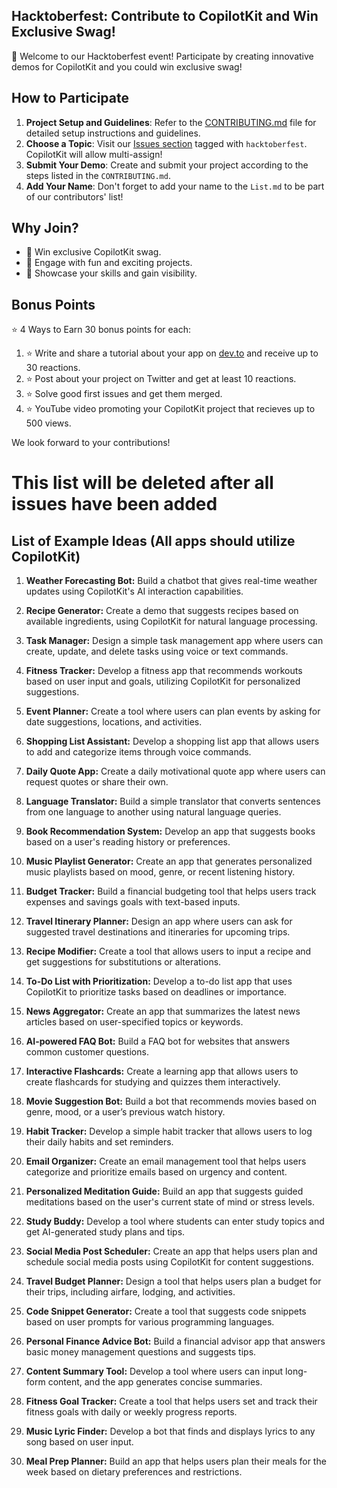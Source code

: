 ## Hacktoberfest: Contribute to CopilotKit and Win Exclusive Swag!

🤩 Welcome to our Hacktoberfest event! Participate by creating innovative demos for CopilotKit and you could win exclusive swag!

## How to Participate

1. **Project Setup and Guidelines**: Refer to the [CONTRIBUTING.md](./CONTRIBUTING.md) file for detailed setup instructions and guidelines.
2. **Choose a Topic**: Visit our [Issues section](https://github.com/CopilotKit/CopilotKit/issues) tagged with `hacktoberfest`. CopilotKit will allow multi-assign!
3. **Submit Your Demo**: Create and submit your project according to the steps listed in the `CONTRIBUTING.md`.
4. **Add Your Name**: Don't forget to add your name to the `List.md` to be part of our contributors' list!

## Why Join?

- 🥳 Win exclusive CopilotKit swag.
- 🎊 Engage with fun and exciting projects.
- 🎉 Showcase your skills and gain visibility.

## Bonus Points

⭐ 4 Ways to Earn 30 bonus points for each:

1. ⭐ Write and share a tutorial about your app on [dev.to](https://dev.) and receive up to 30 reactions.
2. ⭐ Post about your project on Twitter and get at least 10 reactions.
3. ⭐ Solve good first issues and get them merged.
4. ⭐ YouTube video promoting your CopilotKit project that recieves up to 500 views.

We look forward to your contributions!

# This list will be deleted after all issues have been added

## List of Example Ideas (All apps should utilize CopilotKit)

1.  **Weather Forecasting Bot:** Build a chatbot that gives real-time weather updates using CopilotKit's AI interaction capabilities.

2.  **Recipe Generator:** Create a demo that suggests recipes based on available ingredients, using CopilotKit for natural language processing.

3.  **Task Manager:** Design a simple task management app where users can create, update, and delete tasks using voice or text commands.

4.  **Fitness Tracker:** Develop a fitness app that recommends workouts based on user input and goals, utilizing CopilotKit for personalized suggestions.

5.  **Event Planner:** Create a tool where users can plan events by asking for date suggestions, locations, and activities.

6.  **Shopping List Assistant:** Develop a shopping list app that allows users to add and categorize items through voice commands.

7.  **Daily Quote App:** Create a daily motivational quote app where users can request quotes or share their own.

8.  **Language Translator:** Build a simple translator that converts sentences from one language to another using natural language queries.

9.  **Book Recommendation System:** Develop an app that suggests books based on a user's reading history or preferences.

10. **Music Playlist Generator:** Create an app that generates personalized music playlists based on mood, genre, or recent listening history.

11. **Budget Tracker:** Build a financial budgeting tool that helps users track expenses and savings goals with text-based inputs.

12. **Travel Itinerary Planner:** Design an app where users can ask for suggested travel destinations and itineraries for upcoming trips.

13. **Recipe Modifier:** Create a tool that allows users to input a recipe and get suggestions for substitutions or alterations.

14. **To-Do List with Prioritization:** Develop a to-do list app that uses CopilotKit to prioritize tasks based on deadlines or importance.

15. **News Aggregator:** Create an app that summarizes the latest news articles based on user-specified topics or keywords.

16. **AI-powered FAQ Bot:** Build a FAQ bot for websites that answers common customer questions.

17. **Interactive Flashcards:** Create a learning app that allows users to create flashcards for studying and quizzes them interactively.

18. **Movie Suggestion Bot:** Build a bot that recommends movies based on genre, mood, or a user’s previous watch history.

19. **Habit Tracker:** Develop a simple habit tracker that allows users to log their daily habits and set reminders.

20. **Email Organizer:** Create an email management tool that helps users categorize and prioritize emails based on urgency and content.

21. **Personalized Meditation Guide:** Build an app that suggests guided meditations based on the user's current state of mind or stress levels.

22. **Study Buddy:** Develop a tool where students can enter study topics and get AI-generated study plans and tips.

23. **Social Media Post Scheduler:** Create an app that helps users plan and schedule social media posts using CopilotKit for content suggestions.

24. **Travel Budget Planner:** Design a tool that helps users plan a budget for their trips, including airfare, lodging, and activities.

25. **Code Snippet Generator:** Create a tool that suggests code snippets based on user prompts for various programming languages.

26. **Personal Finance Advice Bot:** Build a financial advisor app that answers basic money management questions and suggests tips.

27. **Content Summary Tool:** Develop a tool where users can input long-form content, and the app generates concise summaries.

28. **Fitness Goal Tracker:** Create a tool that helps users set and track their fitness goals with daily or weekly progress reports.

29. **Music Lyric Finder:** Develop a bot that finds and displays lyrics to any song based on user input.

30. **Meal Prep Planner:** Build an app that helps users plan their meals for the week based on dietary preferences and restrictions.
